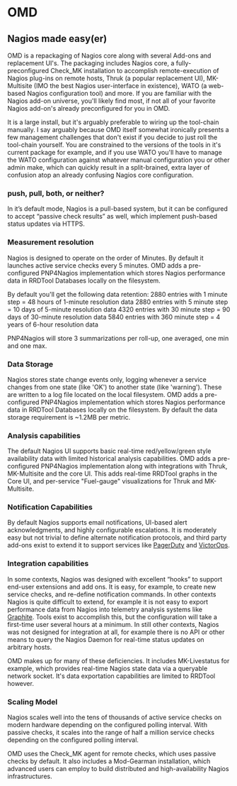 # OMD

## Nagios made easy(er)

OMD is a repackaging of Nagios core along with several Add-ons and replacement
UI's. The packaging includes Nagios core, a fully-preconfigured Check_MK
installation to accomplish remote-execution of Nagios plug-ins on remote hosts,
Thruk (a popular replacement UI), MK-Multisite (IMO the best Nagios
user-interface in existence), WATO (a web-based Nagios configuration tool) and
more. If you are familiar with the Nagios add-on universe, you'll likely find
most, if not all of your favorite Nagios add-on's already preconfigured for you
in OMD. 

It is a large install, but it's arguably preferable to wiring up the tool-chain
manually. I say arguably because OMD itself somewhat ironically presents a few
management challenges that don't exist if you decide to just roll the tool-chain
yourself. You are constrained to the versions of the tools in it's current
package for example, and if you use WATO you'll have to manage the WATO
configuration against whatever manual configuration you or other admin make,
which can quickly result in a split-brained, extra layer of confusion atop an
already confusing Nagios core configuration. 

### push, pull, both, or neither? 
In it’s default mode, Nagios is a pull-based system, but it can be configured
to accept “passive check results” as well, which implement push-based status
updates via HTTPS.

### Measurement resolution
Nagios is designed to operate on the order of Minutes. By default it launches
active service checks every 5 minutes. OMD adds a pre-configured PNP4Nagios
implementation which stores Nagios performance data in RRDTool Databases
locally on the filesystem. 

By default you'll get the following data retention:
2880 entries with 1 minute step = 48 hours of 1-minute resolution data
2880 entries with 5 minute step = 10 days of 5-minute resolution data
4320 entries with 30 minute step = 90 days of 30-minute resolution data
5840 entries with 360 minute step = 4 years of 6-hour resolution data

PNP4Nagios will store 3 summarizations per roll-up, one averaged, one min and
one max.

### Data Storage 
Nagios stores state change events only, logging whenever a service changes from
one state (like 'OK') to another state (like 'warning'). These are written to a
log file located on the local filesystem. OMD adds a pre-configured PNP4Nagios
implementation which stores Nagios performance data in RRDTool Databases
locally on the filesystem. By default the data storage requirement is ~1.2MB
per metric. 

### Analysis capabilities 
The default Nagios UI supports basic real-time red/yellow/green style
availability data with limited historical analysis capabilities. OMD adds a
pre-configured PNP4Nagios implementation along with integrations with Thruk,
MK-Multisite and the core UI. This adds real-time RRDTool graphs in the Core UI,
and per-service "Fuel-gauge" visualizations for Thruk and MK-Multisite.

### Notification Capabilities 
By default Nagios supports email notifications, UI-based alert
acknowledgments, and highly configurable escalations.  It is moderately easy
but not trivial to define alternate notification protocols, and third party
add-ons exist to extend it to support services like [PagerDuty]() and
[VictorOps]().

### Integration capabilities 
In some contexts, Nagios was designed with excellent “hooks” to support
end-user extensions and add ons. It is easy, for example, to create new service
checks, and re-define notification commands.  In other contexts Nagios is quite
difficult to extend, for example it is not easy to export performance data from
Nagios into telemetry analysis systems like
[Graphite](/Part2/traditional/free_open/processors/data/graphite.md). Tools exist to
accomplish this, but the configuration will take a first-time user several
hours at a minimum.  In still other contexts, Nagios was not designed for
integration at all, for example there is no API or other means to query the
Nagios Daemon for real-time status updates on arbitrary hosts. 

OMD makes up for many of these deficiencies. It includes MK-Livestatus for
example, which provides real-time Nagios state data via a queryable network
socket. It's data exportation capabilities are limited to RRDTool however.

### Scaling Model 
Nagios scales well into the tens of thousands of active service checks on
modern hardware depending on the configured polling interval. With passive
checks, it scales into the range of half a million service checks depending on
the configured polling interval. 

OMD uses the Check_MK agent for remote checks, which uses passive checks by
default. It also includes a Mod-Gearman installation, which advanced users can
employ to build distributed and high-availability Nagios infrastructures.
